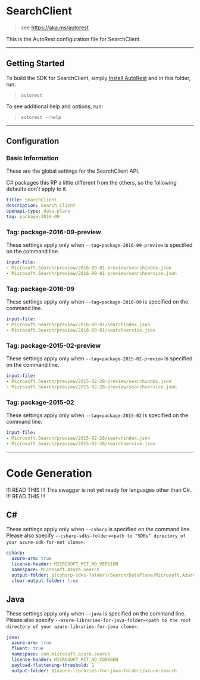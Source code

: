 # SearchClient
    
> see https://aka.ms/autorest

This is the AutoRest configuration file for SearchClient.



---
## Getting Started 
To build the SDK for SearchClient, simply [Install AutoRest](https://aka.ms/autorest/install) and in this folder, run:

> `autorest`

To see additional help and options, run:

> `autorest --help`
---

## Configuration



### Basic Information 
These are the global settings for the SearchClient API.

C# packages this RP a little different from the others, so the following defaults don't apply to it.

``` yaml !$(csharp)
title: SearchClient
description: Search Client
openapi-type: data-plane
tag: package-2016-09
```

### Tag: package-2016-09-preview

These settings apply only when `--tag=package-2016-09-preview` is specified on the command line.

``` yaml $(tag) == 'package-2016-09-preview'
input-file:
- Microsoft.Search/preview/2016-09-01-preview/searchindex.json
- Microsoft.Search/preview/2016-09-01-preview/searchservice.json
```

### Tag: package-2016-09

These settings apply only when `--tag=package-2016-09` is specified on the command line.

``` yaml $(tag) == 'package-2016-09'
input-file:
- Microsoft.Search/preview/2016-09-01/searchindex.json
- Microsoft.Search/preview/2016-09-01/searchservice.json
```
 
### Tag: package-2015-02-preview

These settings apply only when `--tag=package-2015-02-preview` is specified on the command line.

``` yaml $(tag) == 'package-2015-02-preview'
input-file:
- Microsoft.Search/preview/2015-02-28-preview/searchindex.json
- Microsoft.Search/preview/2015-02-28-preview/searchservice.json
```
 
### Tag: package-2015-02

These settings apply only when `--tag=package-2015-02` is specified on the command line.

``` yaml $(tag) == 'package-2015-02'
input-file:
- Microsoft.Search/preview/2015-02-28/searchindex.json
- Microsoft.Search/preview/2015-02-28/searchservice.json
```


---
# Code Generation

!!! READ THIS !!!
This swagger is not yet ready for languages other than C#.
!!! READ THIS !!!

## C# 

These settings apply only when `--csharp` is specified on the command line.
Please also specify `--csharp-sdks-folder=<path to "SDKs" directory of your azure-sdk-for-net clone>`.

``` yaml $(csharp)
csharp:
  azure-arm: true
  license-header: MICROSOFT_MIT_NO_VERSION
  namespace: Microsoft.Azure.Search
  output-folder: $(csharp-sdks-folder)/Search/DataPlane/Microsoft.Azure.Search/Generated$(search-folder)
  clear-output-folder: true
```


## Java

These settings apply only when `--java` is specified on the command line.
Please also specify `--azure-libraries-for-java-folder=<path to the root directory of your azure-libraries-for-java clone>`.

``` yaml $(java)
java:
  azure-arm: true
  fluent: true
  namespace: com.microsoft.azure.search
  license-header: MICROSOFT_MIT_NO_CODEGEN
  payload-flattening-threshold: 1
  output-folder: $(azure-libraries-for-java-folder)/azure-search
```
